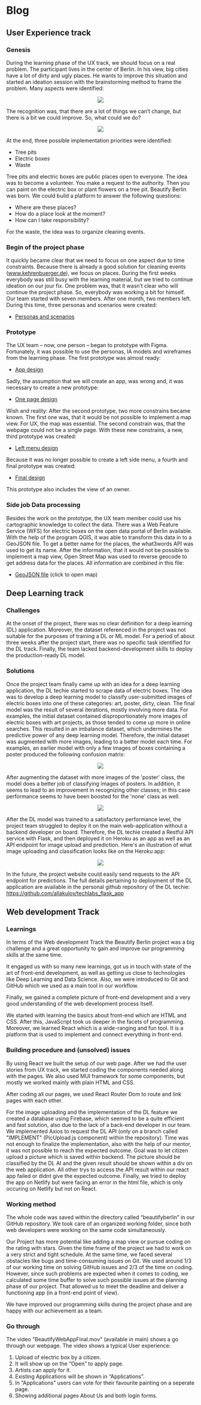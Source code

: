 # Blog

## User Experience track

### Genesis

During the learning phase of the UX track, we should focus on a real problem. The participant lives in the center of Berlin. In his view, big cities have a lot of dirty and ugly places. He wants to improve this situation and started an ideation session with the brainstorming method to frame the problem. Many aspects were identified:

<p align="center">
<img src="/Berlin-is-dirty-1.png" />
</p>

The recognition was, that there are a lot of things we can’t change, but there is a bit we could improve. So, what could we do?

<p align="center">
<img src="/Berlin-is-dirty-2.png" />
</p>

At the end, three possible implementation priorities were identified:

- Tree pits
- Electric boxes
- Waste

Tree pits and electric boxes are public places open to everyone. The idea was to become a volunteer. You make a request to the authority. Then you can paint on the electric box or plant flowers on a tree pit. Beautify Berlin was born. We could build a platform to answer the
following questions:

- Where are these places?
- How do a place look at the moment?
- How can I take responsibility?

For the waste, the idea was to organize cleaning events.

### Begin of the project phase

It quickly became clear that we need to focus on one aspect due to time constraints. Because there is already a good solution for cleaning events (www.kehrenbuerger.de), we focus on places.
During the first weeks everybody was still busy with the learning material, but we tried to continue ideation on our jour fix. One problem was, that it wasn’t clear who will continue the project phase. So, everybody was working a bit for himself. Our team started with seven members. After one month, two members left. During this time, three personas and scenarios were created:

- [Personas and scenarios](Ideation/personas_and_scenarios.md)

### Prototype

The UX team – now, one person – began to prototype with Figma. Fortunately, it was possible to use the personas, IA models and wireframes from the learning phase. The first prototype was almost ready:

- [App design](https://www.figma.com/file/WunBh8jid7aBkE3PaULYJN/Beautify-Berlin-Team-App)

Sadly, the assumption that we will create an app, was wrong and, it was necessary to create a new prototype:

- [One page design](https://www.figma.com/file/0AK9722OIix2XmdvpDzQTO/Beautify-Berlin-Team-One-Page)

Wish and reality: After the second prototype, two more constrains became known. The first one was, that it would be not possible to implement a map view. For UX, the map was essential. The second constrain was, that the webpage could not be a single page. With these new constrains, a new, third prototype was created:

- [Left menu design](https://www.figma.com/file/w3QxvPi3P6AIknlGKbMtks/Beautify-Berlin-Team-Left-Menu-Design)

Because it was no longer possible to create a left side menu, a fourth and final prototype was created:

- [Final design](https://www.figma.com/file/8ivTAUNeGlCChKno5PKCTR/Beautify-Berlin-Team)

This prototype also includes the view of an owner.

### Side job Data processing

Besides the work on the prototype, the UX team member could use his cartographic knowledge to collect the data. There was a Web Feature Service (WFS) for electric boxes on the open data portal of Berlin available. With the help of the program QGIS, it was able to transform this data in to a GeoJSON file. To get a better name for the places, the what3words API was used to get its name. After the information, that it would not be possible to implement a map view, Open Street Map was used to reverse geocode to get address data for the places. All information are combined in this file:

- [GeoJSON file](ElectricBoxesWithAdressDataAndW3W_4326.geojson) (click to open map)

## Deep Learning track

### Challenges

At the onset of the project, there was no clear definition for a deep learning (DL) application. Moreover, the dataset referenced in the project was not suitable for the purposes of training a DL or ML model. For a period of about three weeks after the project start, there was no specific task identified for the DL track. Finally, the team lacked backend-development skills to deploy the production-ready DL model.

### Solutions

Once the project team finally came up with an idea for a deep learning application, the DL techie started to scrape data of electric boxes. The idea was to develop a deep learning model to classify user-submitted images of electric boxes into one of these categories: art, poster, dirty, clean. The final model was the result of several iterations, mostly involving more data. For examples, the initial dataset contained disproportionately more images of electric boxes with art projects, as those tended to come up more in online searches. This resulted in an imbalance dataset, which undermines the predictive power of any deep learning model. Therefore, the initial dataset was augmented with more images, leading to a better model each time. For examples, an earlier model with only a few images of boxes containing a poster produced the following confusion matrix:

<p align="center">
<img src="/confmatrix_pre_posterimages.png" />
</p>

After augmenting the dataset with more images of the 'poster' class, the model does a better job of classifying images of posters. In addition, it seems to lead to an improvement in recognizing other classes; in this case performance seems to have been boosted for the 'none' class as well.

<p align="center">
<img src="/confmatrix_after_posterimages.png" />
</p>

After the DL model was trained to a satisfactory performance level, the project team struggled to deploy it on the main web-application without a backend developer on board. Therefore, the DL techie created a Restful API service with Flask, and then deployed it on Heroku as an app as well as an API endpoint for image upload and prediction. Here's an illustration of what image uploading and classification looks like on the Heroku app:

<p align="center">
<img src="/pred_screenshot.png" />
</p>

In the future, the project website could easily send requests to the API endpoint for predictions. The full details pertaining to deployment of the DL application are available in the personal github repository of the DL techie: https://github.com/allakulov/techlabs_flask_app

## Web development Track

### Learnings

In terms of the Web development Track the Beautify Berlin project was a big challenge and a great opportunity to gain and improve our programming skills at the same time.

It engaged us with so many new learnings, got us in touch with state of the art of front-end development, as well as getting us close to technologies like Deep Learning and Data Science. Also, we were introduced to Git and GitHub which we used as a main tool in our workflow.

Finally, we gained a complete picture of front-end development and a very good understanding of the web development process itself.

We started with learning the basics about front-end which are HTML and CSS. After this, JavaScript took us deeper in the facets of programming. Moreover, we learned React which is a wide-ranging and fun tool. It is a platform that is used to implement and connect everything in front-end.

### Building procedure and (unsolved) issues

By using React we built the setup of our web page. After we had the user stories from UX track, we started coding the components needed along with the pages. We also used MUI framework for some components, but mostly we worked mainly with plain HTML and CSS.

After coding all our pages, we used React Router Dom to route and link pages with each other.

For the image uploading and the implementation of the DL feature we created a database using Firebase, which seemed to be a quite efficient and fast solution, also due to the lack of a back-end developer in our team. We implemented Axios to request the DL API (only on a branch called "IMPLEMENT" (PicUpload.js component) within the repository). Time was not enough to finalize the implementation, also with the help of our mentor, it was not possible to reach the expected outcome. Goal was to let citizen upload a picture which is saved within backend. The picture should be classified by the DL AI and the given result should be shown within a div on the web application. All other trys to access the API result within our react app failed or didnt give the expected outcome. Finally, we tried to deploy the app on Netlify but were facing an error in the html file, which is only occuring on Netlify but not on React.

### Working method

The whole code was saved within the directory called “beautifyberlin” in our GitHub repository. We took care of an organized working folder, since both web developers were working on the same code simultaneously.

Our Project has more potential like adding a map view or pursue coding on the rating with stars. Given the time frame of the project we had to work on a very strict and tight schedule. At the same time, we faced several obstacles like bugs and time-consuming issues on Git. We used around 1/3 of our working time on solving GitHub issues and 2/3 of the time on coding. However, since such problems are expected when it comes to coding, we calculated some time buffer to solve such possible issues at the planning phase of our project. That allowed us to meet the deadline and deliver a functioning app (in a front-end point of view).

We have improved our programming skills during the project phase and are happy with our achievement as a team.

### Go through

The video "BeautifyWebAppFinal.mov" (available in main) shows a go through our webpage. The video shows a typical User experience:

1. Upload of electric box by a citizen.
2. It will show up on the “Open” to apply page.
3. Artists can apply for it.
4. Existing Applications will be shown in “Applications”.
5. In “Applications” users can vote for their favourite painting on a seperate page.
6. Showing additional pages About Us and both login forms.
